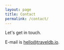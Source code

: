 ```yaml
---
layout: page
title: Contact
permalink: /contact/
---
```


Let's get in touch. 

E-mail is [hello@traveldb.io](mailto:hello@traveldb.io).